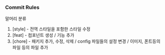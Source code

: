 

### Commit Rules
말머리 분류

1. [style] - 전역 스타일을 포함한 스타일 수정 
2. [feat] - 컴포넌트 생성 / 기능 추가
3. [chore] - 패키지 추가, 수정, 삭제 / config 파일들의 설정 변경 / 이미지, 폰트등의 파일 등의 파일 추가
